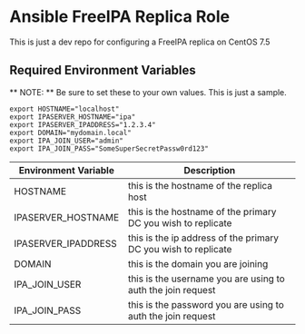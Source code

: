 # Ansible FreeIPA Replica Role

This is just a dev repo for configuring a FreeIPA replica on CentOS 7.5


## Required Environment Variables

** NOTE: ** Be sure to set these to your own values. This is just a sample.

```
export HOSTNAME="localhost"
export IPASERVER_HOSTNAME="ipa"
export IPASERVER_IPADDRESS="1.2.3.4"
export DOMAIN="mydomain.local"
export IPA_JOIN_USER="admin"
export IPA_JOIN_PASS="SomeSuperSecretPassw0rd123"
```

| Environment Variable | Description |
| ------------- | ------------- |
| HOSTNAME      | this is the hostname of the replica host |
| IPASERVER_HOSTNAME | this is the hostname of the primary DC you wish to replicate |
| IPASERVER_IPADDRESS | this is the ip address of the primary DC you wish to replicate |
| DOMAIN | this is the domain you are joining |
| IPA_JOIN_USER | this is the username you are using to auth the join request |
| IPA_JOIN_PASS | this is the password you are using to auth the join request |

